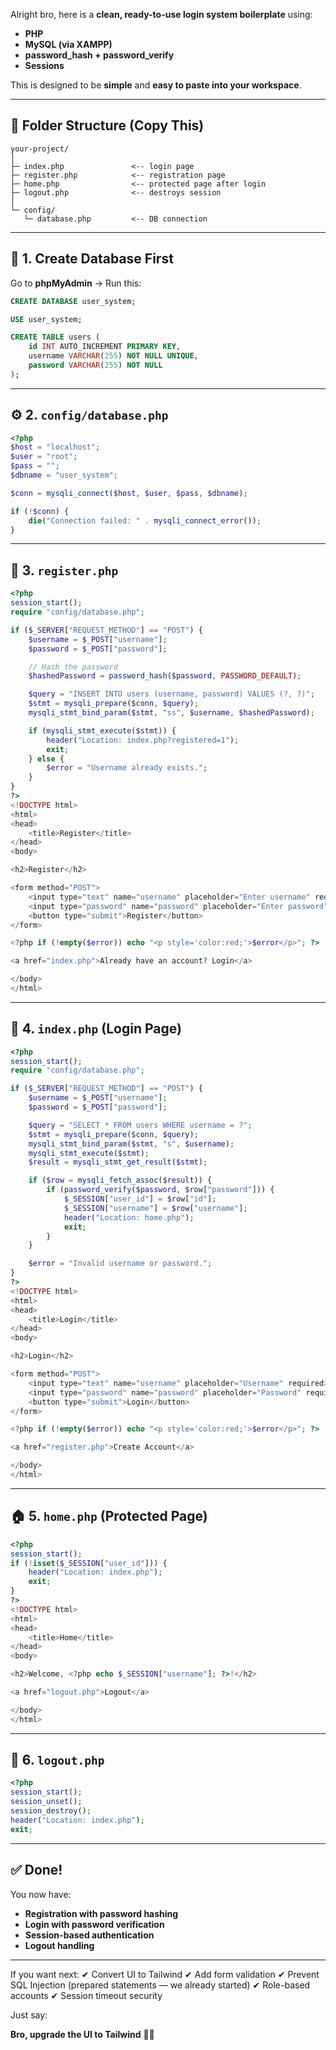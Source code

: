 Alright bro, here is a **clean, ready-to-use login system boilerplate** using:

* **PHP**
* **MySQL (via XAMPP)**
* **password_hash + password_verify**
* **Sessions**

This is designed to be **simple** and **easy to paste into your workspace**.

---

## 📁 Folder Structure (Copy This)

```
your-project/
│
├─ index.php               <-- login page
├─ register.php            <-- registration page
├─ home.php                <-- protected page after login
├─ logout.php              <-- destroys session
│
└─ config/
   └─ database.php         <-- DB connection
```

---

## 🔧 1. Create Database First

Go to **phpMyAdmin** → Run this:

```sql
CREATE DATABASE user_system;

USE user_system;

CREATE TABLE users (
    id INT AUTO_INCREMENT PRIMARY KEY,
    username VARCHAR(255) NOT NULL UNIQUE,
    password VARCHAR(255) NOT NULL
);
```

---

## ⚙️ 2. `config/database.php`

```php
<?php
$host = "localhost";
$user = "root";
$pass = "";
$dbname = "user_system";

$conn = mysqli_connect($host, $user, $pass, $dbname);

if (!$conn) {
    die("Connection failed: " . mysqli_connect_error());
}
```

---

## 📝 3. `register.php`

```php
<?php
session_start();
require "config/database.php";

if ($_SERVER["REQUEST_METHOD"] == "POST") {
    $username = $_POST["username"];
    $password = $_POST["password"];

    // Hash the password
    $hashedPassword = password_hash($password, PASSWORD_DEFAULT);

    $query = "INSERT INTO users (username, password) VALUES (?, ?)";
    $stmt = mysqli_prepare($conn, $query);
    mysqli_stmt_bind_param($stmt, "ss", $username, $hashedPassword);

    if (mysqli_stmt_execute($stmt)) {
        header("Location: index.php?registered=1");
        exit;
    } else {
        $error = "Username already exists.";
    }
}
?>
<!DOCTYPE html>
<html>
<head>
    <title>Register</title>
</head>
<body>

<h2>Register</h2>

<form method="POST">
    <input type="text" name="username" placeholder="Enter username" required><br><br>
    <input type="password" name="password" placeholder="Enter password" required><br><br>
    <button type="submit">Register</button>
</form>

<?php if (!empty($error)) echo "<p style='color:red;'>$error</p>"; ?>

<a href="index.php">Already have an account? Login</a>

</body>
</html>
```

---

## 🔐 4. `index.php` (Login Page)

```php
<?php
session_start();
require "config/database.php";

if ($_SERVER["REQUEST_METHOD"] == "POST") {
    $username = $_POST["username"];
    $password = $_POST["password"];

    $query = "SELECT * FROM users WHERE username = ?";
    $stmt = mysqli_prepare($conn, $query);
    mysqli_stmt_bind_param($stmt, "s", $username);
    mysqli_stmt_execute($stmt);
    $result = mysqli_stmt_get_result($stmt);

    if ($row = mysqli_fetch_assoc($result)) {
        if (password_verify($password, $row["password"])) {
            $_SESSION["user_id"] = $row["id"];
            $_SESSION["username"] = $row["username"];
            header("Location: home.php");
            exit;
        }
    }

    $error = "Invalid username or password.";
}
?>
<!DOCTYPE html>
<html>
<head>
    <title>Login</title>
</head>
<body>

<h2>Login</h2>

<form method="POST">
    <input type="text" name="username" placeholder="Username" required><br><br>
    <input type="password" name="password" placeholder="Password" required><br><br>
    <button type="submit">Login</button>
</form>

<?php if (!empty($error)) echo "<p style='color:red;'>$error</p>"; ?>

<a href="register.php">Create Account</a>

</body>
</html>
```

---

## 🏠 5. `home.php` (Protected Page)

```php
<?php
session_start();
if (!isset($_SESSION["user_id"])) {
    header("Location: index.php");
    exit;
}
?>
<!DOCTYPE html>
<html>
<head>
    <title>Home</title>
</head>
<body>

<h2>Welcome, <?php echo $_SESSION["username"]; ?>!</h2>

<a href="logout.php">Logout</a>

</body>
</html>
```

---

## 🚪 6. `logout.php`

```php
<?php
session_start();
session_unset();
session_destroy();
header("Location: index.php");
exit;
```

---

## ✅ Done!

You now have:

* **Registration with password hashing**
* **Login with password verification**
* **Session-based authentication**
* **Logout handling**

---

If you want next:
✔ Convert UI to Tailwind
✔ Add form validation
✔ Prevent SQL Injection (prepared statements — we already started)
✔ Role-based accounts
✔ Session timeout security

Just say:

**Bro, upgrade the UI to Tailwind** 🌙🔥
